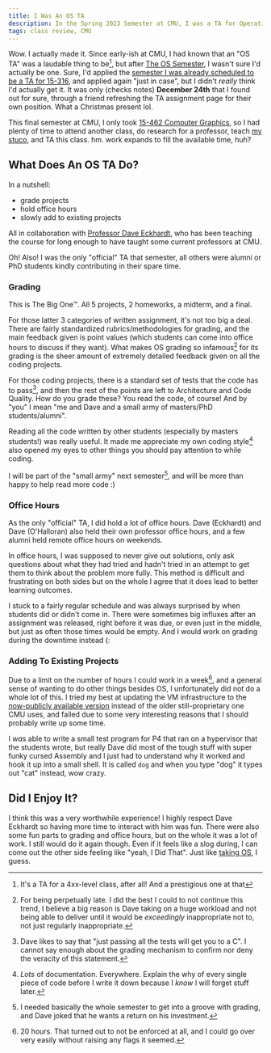 ```yaml
---
title: I Was An OS TA
description: In the Spring 2023 Semester at CMU, I was a TA for Operating Systems Design and Implementation (15-410). In this post, I reminisce about the experience and what I learned from it.
tags: class review, CMU
---
```


Wow. I actually made it. Since early-ish at CMU, I had known that an "OS TA"
was a laudable thing to be[^1], but after [The OS
Semester](./2022-05-11-the-os-semester.html), I wasn't sure I'd actually be
one. Sure, I'd applied the [semester I was already scheduled to be a TA for
15-316](./2022-10-19-taing.html), and applied again "just in case", but I
didn't _really_ think I'd actually get it. It was only (checks notes)
**December 24th** that I found out for sure, through a friend refreshing the TA
assignment page for their own position. What a Christmas present lol.

This final semester at CMU, I only took [15-462 Computer
Graphics](http://15462.courses.cs.cmu.edu/spring2023/), so I had plenty of time
to attend another class, do research for a professor, teach [my
stuco](https://rust-stuco.github.io/), and TA this class. hm. work expands to
fill the available time, huh?

## What Does An OS TA Do?

In a nutshell:

- grade projects
- hold office hours
- slowly add to existing projects

All in collaboration with [Professor Dave
Eckhardt](https://www.cs.cmu.edu/~davide/), who has been teaching the course
for long enough to have taught some current professors at CMU.

Oh! Also! I was the only "official" TA that semester, all others were alumni or
PhD students kindly contributing in their spare time.

### Grading

This is The Big One™. All 5 projects, 2 homeworks, a midterm, and a final.

For those latter 3 categories of written assignment, it's not too big a deal.
There are fairly standardized rubrics/methodologies for grading, and the main
feedback given is point values (which students can come into office hours to
discuss if they want). What makes OS grading so infamous[^2] for its grading is
the sheer amount of extremely detailed feedback given on all the coding
projects.

For those coding projects, there is a standard set of tests that the code has
to pass[^3], and then the rest of the points are left to Architecture and Code
Quality. How do you grade these? You read the code, of course! And by "you" I
mean "me and Dave and a small army of masters/PhD students/alumni".

Reading all the code written by other students (especially by masters
students!) was really useful. It made me appreciate my own coding style[^4]
also opened my eyes to other things you should pay attention to while coding.

I will be part of the "small army" next semester[^5], and will be more than
happy to help read more code :)

### Office Hours

As the only "official" TA, I did hold a lot of office hours. Dave (Eckhardt)
and Dave (O'Halloran) also held their own professor office hours, and a few
alumni held remote office hours on weekends.

In office hours, I was supposed to never give out solutions, only ask questions
about what they had tried and hadn't tried in an attempt to get them to think
about the problem more fully. This method is difficult and frustrating on both
sides but on the whole I agree that it does lead to better learning outcomes.

I stuck to a fairly regular schedule and was always surprised by when students
did or didn't come in. There were sometimes big influxes after an assignment
was released, right before it was due, or even just in the middle, but just as
often those times would be empty. And I would work on grading during the
downtime instead (:

### Adding To Existing Projects

Due to a limit on the number of hours I could work in a week[^6], and a general
sense of wanting to do other things besides OS, I unfortunately did not do a
whole lot of this. I tried my best at updating the VM infrastructure to the
[now-publicly available version](https://www.intel.com/content/www/us/en/developer/articles/tool/simics-simulator.html)
instead of the older still-proprietary one CMU uses, and failed due to
some very interesting reasons that I should probably write up some time.

I _was_ able to write a small test program for P4 that ran on a hypervisor that
the students wrote, but really Dave did most of the tough stuff with super
funky cursed Assembly and I just had to understand why it worked and hook it up
into a small shell. It is called `dog` and when you type "dog" it types out
"cat" instead, wow crazy.

## Did I Enjoy It?

I think this was a very worthwhile experience! I highly respect Dave Eckhardt
so having more time to interact with him was fun. There were also some fun
parts to grading and office hours, but on the whole it was a lot of work. I
still would do it again though. Even if it feels like a slog during, I can come
out the other side feeling like "yeah, I Did That". Just like [taking
OS](2022-05-11-the-os-semester.html#section-3), I guess.

[^1]: It's a TA for a 4xx-level class, after all! And a prestigious one at that

[^2]:
    For being perpetually late. I did the best I could to not continue this
    trend, I believe a big reason is Dave taking on a huge workload and not
    being able to deliver until it would be _exceedingly_ inappropriate not to,
    not just regularly inappropriate.

[^3]:
    Dave likes to say that "just passing all the tests will get you to a C".
    I cannot say enough about the grading mechanism to confirm nor deny the
    veracity of this statement.

[^4]:
    _Lots_ of documentation. Everywhere. Explain the why of every single
    piece of code before I write it down because I _know_ I will forget stuff
    later.

[^5]:
    I needed basically the whole semester to get into a groove with grading,
    and Dave joked that he wants a return on his investment.

[^6]:
    20 hours. That turned out to not be enforced at all, and I could go over very
    easily without raising any flags it seemed.
